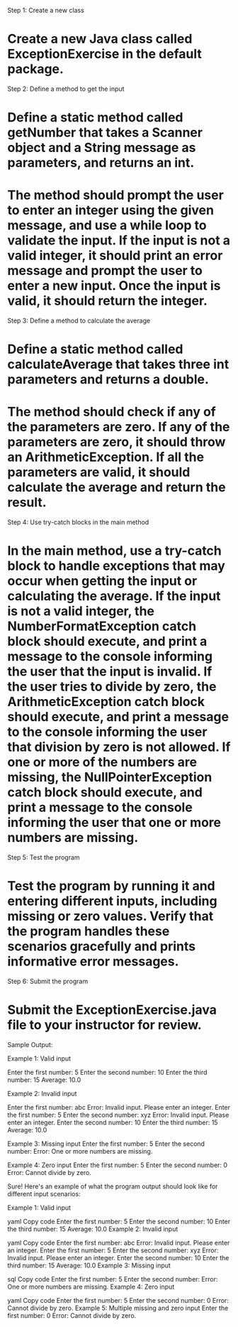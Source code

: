 Step 1: Create a new class
# Create a new Java class called ExceptionExercise in the default package.

Step 2: Define a method to get the input
# Define a static method called getNumber that takes a Scanner object and a String message as parameters, and returns an int.

# The method should prompt the user to enter an integer using the given message, and use a while loop to validate the input. If the input is not a valid integer, it should print an error message and prompt the user to enter a new input. Once the input is valid, it should return the integer.

Step 3: Define a method to calculate the average
# Define a static method called calculateAverage that takes three int parameters and returns a double.

# The method should check if any of the parameters are zero. If any of the parameters are zero, it should throw an ArithmeticException. If all the parameters are valid, it should calculate the average and return the result.

Step 4: Use try-catch blocks in the main method
# In the main method, use a try-catch block to handle exceptions that may occur when getting the input or calculating the average. If the input is not a valid integer, the NumberFormatException catch block should execute, and print a message to the console informing the user that the input is invalid. If the user tries to divide by zero, the ArithmeticException catch block should execute, and print a message to the console informing the user that division by zero is not allowed. If one or more of the numbers are missing, the NullPointerException catch block should execute, and print a message to the console informing the user that one or more numbers are missing.

Step 5: Test the program
# Test the program by running it and entering different inputs, including missing or zero values. Verify that the program handles these scenarios gracefully and prints informative error messages.

Step 6: Submit the program
# Submit the ExceptionExercise.java file to your instructor for review.

Sample Output:

Example 1: Valid input

Enter the first number: 5
Enter the second number: 10
Enter the third number: 15
Average: 10.0

Example 2: Invalid input

Enter the first number: abc
Error: Invalid input. Please enter an integer.
Enter the first number: 5
Enter the second number: xyz
Error: Invalid input. Please enter an integer.
Enter the second number: 10
Enter the third number: 15
Average: 10.0

Example 3: Missing input
Enter the first number: 5
Enter the second number: 
Error: One or more numbers are missing.

Example 4: Zero input
Enter the first number: 5
Enter the second number: 0
Error: Cannot divide by zero.

Sure! Here's an example of what the program output should look like for different input scenarios:

Example 1: Valid input

yaml
Copy code
Enter the first number: 5
Enter the second number: 10
Enter the third number: 15
Average: 10.0
Example 2: Invalid input

yaml
Copy code
Enter the first number: abc
Error: Invalid input. Please enter an integer.
Enter the first number: 5
Enter the second number: xyz
Error: Invalid input. Please enter an integer.
Enter the second number: 10
Enter the third number: 15
Average: 10.0
Example 3: Missing input

sql
Copy code
Enter the first number: 5
Enter the second number: 
Error: One or more numbers are missing.
Example 4: Zero input

yaml
Copy code
Enter the first number: 5
Enter the second number: 0
Error: Cannot divide by zero.
Example 5: Multiple missing and zero input
Enter the first number: 0
Error: Cannot divide by zero.



